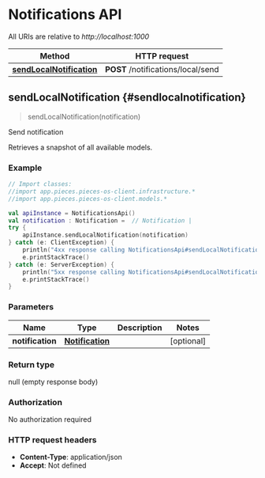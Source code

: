 # Notifications API

All URIs are relative to *http://localhost:1000*

Method | HTTP request
------------- | -------------
[**sendLocalNotification**](#sendlocalnotification) | **POST** /notifications/local/send


## **sendLocalNotification** {#sendlocalnotification}
> sendLocalNotification(notification)

Send notification

Retrieves a snapshot of all available models.

### Example
```kotlin
// Import classes:
//import app.pieces.pieces-os-client.infrastructure.*
//import app.pieces.pieces-os-client.models.*

val apiInstance = NotificationsApi()
val notification : Notification =  // Notification | 
try {
    apiInstance.sendLocalNotification(notification)
} catch (e: ClientException) {
    println("4xx response calling NotificationsApi#sendLocalNotification")
    e.printStackTrace()
} catch (e: ServerException) {
    println("5xx response calling NotificationsApi#sendLocalNotification")
    e.printStackTrace()
}
```

### Parameters

Name | Type | Description  | Notes
------------- | ------------- | ------------- | -------------
 **notification** | [**Notification**](../models/Notification)|  | [optional]

### Return type

null (empty response body)

### Authorization

No authorization required

### HTTP request headers

 - **Content-Type**: application/json
 - **Accept**: Not defined

